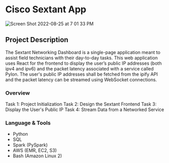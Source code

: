 # Cisco Sextant App 
![Screen Shot 2022-08-25 at 7 01 33 PM](https://user-images.githubusercontent.com/94224903/186800641-f39f7810-63bb-4489-b115-ad86acea9aa8.jpg)

## **Project Description**
The Sextant Networking Dashboard is a single-page application meant to assist field technicians with their day-to-day tasks. This web application uses React for the frontend to display the user’s public IP addresses (both ipv4 and ipv6) and the packet latency associated with a service called Pylon. The user's public IP addresses shall be fetched from the ipify API and the packet latency can be streamed using WebSocket connections.

### **Overview**

Task 1: Project Initialization
Task 2: Design the Sextant Frontend
Task 3: Display the User's Public IP
Task 4: Stream Data from a Networked Service

### Language **& Tools**

- Python
- SQL
- Spark (PySpark)
- AWS (EMR, EC2, S3)
- Bash (Amazon Linux 2)
